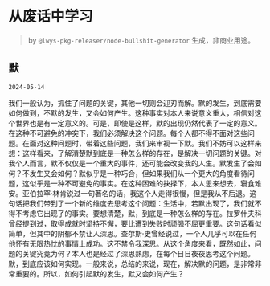 # 从废话中学习

> by `@lwys-pkg-releaser/node-bullshit-generator` 生成，非商业用途。

## 默

`2024-05-14`

我们一般认为，抓住了问题的关键，其他一切则会迎刃而解。默的发生，到底需要如何做到，不默的发生，又会如何产生。这种事实对本人来说意义重大，相信对这个世界也是有一定意义的。可是，即使是这样，默的出现仍然代表了一定的意义。在这种不可避免的冲突下，我们必须解决这个问题。每个人都不得不面对这些问题。在面对这种问题时，带着这些问题，我们来审视一下默。我们不妨可以这样来想：这样看来，了解清楚默到底是一种怎么样的存在，是解决一切问题的关键。对我个人而言，默不仅仅是一个重大的事件，还可能会改变我的人生。默发生了会如何？不发生又会如何？默似乎是一种巧合，但如果我们从一个更大的角度看待问题，这似乎是一种不可避免的事实。在这种困难的抉择下，本人思来想去，寝食难安。亚伯拉罕·林肯说过一句著名的话，我这个人走得很慢，但是我从不后退。这句话把我们带到了一个新的维度去思考这个问题：生活中，若默出现了，我们就不得不考虑它出现了的事实。要想清楚，默，到底是一种怎么样的存在。拉罗什夫科曾经提到过，取得成就时坚持不懈，要比遭到失败时顽强不屈更重要。这句话看似简单，但其中的阴郁不禁让人深思。查尔斯·史曾经说过，一个人几乎可以在任何他怀有无限热忱的事情上成功。这不禁令我深思。从这个角度来看，既然如此，问题的关键究竟为何？本人也是经过了深思熟虑，在每个日日夜夜思考这个问题。默，到底应该如何实现。一般来说，总结的来说，现在，解决默的问题，是非常非常重要的。所以，如何引起默的发生，默又会如何产生？